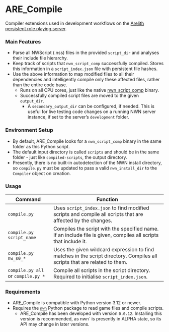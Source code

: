 # ARE_Compile
Compiler extensions used in development workflows on the [Arelith persistent role playing server](https://nwnarelith.com).

### Main Features
- Parse all NWScript (.nss) files in the provided `script_dir` and analyses their include file hierarchy.
- Keep track of scripts that `nwn_script_comp` successfully compiled. Stores this information in a `script_index.json` file with persistent file hashes.
- Use the above information to map modified files to all their dependencies and intelligently compile only these affected files, rather than the entire code base.
  - Runs on all CPU cores, just like the native [nwn_script_comp](https://github.com/niv/neverwinter.nim) binary.
  - Successfully compiled script files are moved to the given `output_dir`.
    - A `secondary_output_dir` can be configured, if needed. This is useful for live testing code changes on a running NWN server instance, if set to the server’s `development` folder.

### Environment Setup
- By default, ARE_Compile looks for a `nwn_script_comp` binary in the same folder as this Python script.
- The default input directory is called `scripts` and should be in the same folder - just like `compiled-scripts`, the output directory.
- Presently, there is no built-in autodetection of the NWN install directory, so `compile.py` must be updated to pass a valid `nwn_install_dir` to the `Compiler` object on creation.

### Usage
| Command                            | Function                                                                                                                   |
| ---------------------------------- | -------------------------------------------------------------------------------------------------------------------------- |
| `compile.py`                       | Uses `script_index.json` to find modified scripts and compile all scripts that are affected by the changes.                |
| `compile.py script_name`           | Compiles the script with the specified name. If an include file is given, compiles all scripts that include it.            |
| `compile.py nw_s0_*`               | Uses the given wildcard expression to find matches in the script directory. Compiles all scripts that are related to them. |
| `compile.py all` or `compile.py *` | Compile all scripts in the script directory. Required to initialise `script_index.json`.                                   |

### Requirements
- ARE_Compile is compatible with Python version 3.12 or newer.
- Requires the [`nwn`](https://pypi.org/project/nwn/) Python package to read game files and compile scripts.
  - ARE_Compile has been developed with version `0.0.12`. Installing this version is recommended, as nwn` is presently in ALPHA state, so its API may change in later versions.
